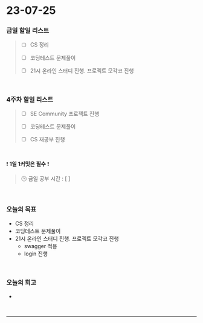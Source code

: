 # 23-07-25
### 금일 할일 리스트
> - [ ]  CS 정리
>
> - [ ]  코딩테스트 문제풀이
>
> - [ ]  21시 온라인 스터디 진행. 프로젝트 모각코 진행


<br/>

### 4주차 할일 리스트  
> - [ ]  SE Community 프로젝트 진행
>
> - [ ]  코딩테스트 문제풀이
>
> - [ ]  CS 재공부 진행

<br/>

❗ **1일 1커밋은 필수** ❗
> 🕒 금일 공부 시간 : [  ]
  
<br/>

### 오늘의 목표
- CS 정리
- 코딩테스트 문제풀이
- 21시 온라인 스터디 진행. 프로젝트 모각코 진행
    - swagger 적용
    - login 진행

<br>

### 오늘의 회고
- 

<br/>

------------  
